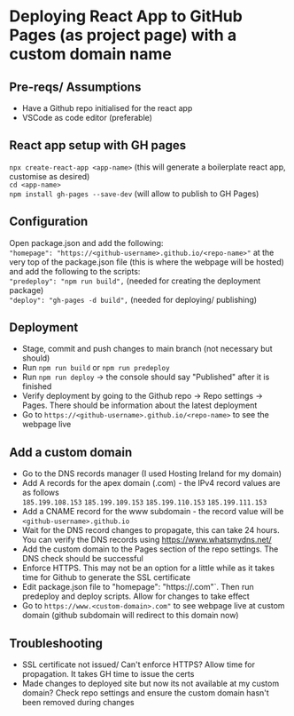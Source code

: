 # Deploying React App to GitHub Pages (as project page) with a custom domain name
## Pre-reqs/ Assumptions
- Have a Github repo initialised for the react app
- VSCode as code editor (preferable)

## React app setup with GH pages
`npx create-react-app <app-name>` (this will generate a boilerplate react app, customise as desired) <br />
`cd <app-name>` <br />
`npm install gh-pages --save-dev` (will allow to publish to GH Pages)

## Configuration
Open package.json and add the following: <br />
`"homepage": "https://<github-username>.github.io/<repo-name>"` at the very top of the package.json file (this is where the webpage will be hosted) <br />
and add the following to the scripts: <br />
`"predeploy": "npm run build",` (needed for creating the deployment package) <br /> 
`"deploy": "gh-pages -d build",` (needed for deploying/ publishing)

## Deployment 
- Stage, commit and push changes to main branch (not necessary but should) 
- Run `npm run build` or `npm run predeploy`
- Run `npm run deploy` -> the console should say "Published" after it is finished
- Verify deployment by going to the Github repo -> Repo settings -> Pages. There should be information about the latest deployment 
- Go to `https://<github-username>.github.io/<repo-name>` to see the webpage live

## Add a custom domain
- Go to the DNS records manager (I used Hosting Ireland for my domain)
- Add A records for the apex domain (<custom-domain>.com) - the IPv4 record values are as follows <br />
`185.199.108.153` `185.199.109.153` `185.199.110.153` `185.199.111.153`
- Add a CNAME record for the www subdomain - the record value will be `<github-username>.github.io`
- Wait for the DNS record changes to propagate, this can take 24 hours. You can verify the DNS records using https://www.whatsmydns.net/
- Add the custom domain to the Pages section of the repo settings. The DNS check should be successful
- Enforce HTTPS. This may not be an option for a little while as it takes time for Github to generate the SSL certificate
- Edit package.json file to "homepage": "https://<custom-domain>.com"`. Then run predeploy and deploy scripts. Allow for changes to take effect
- Go to `https://www.<custom-domain>.com"` to see webpage live at custom domain (github subdomain will redirect to this domain now)

## Troubleshooting
- SSL certificate not issued/ Can't enforce HTTPS? Allow time for propagation. It takes GH time to issue the certs
- Made changes to deployed site but now its not available at my custom domain? Check repo settings and ensure the custom domain hasn't been removed during changes
